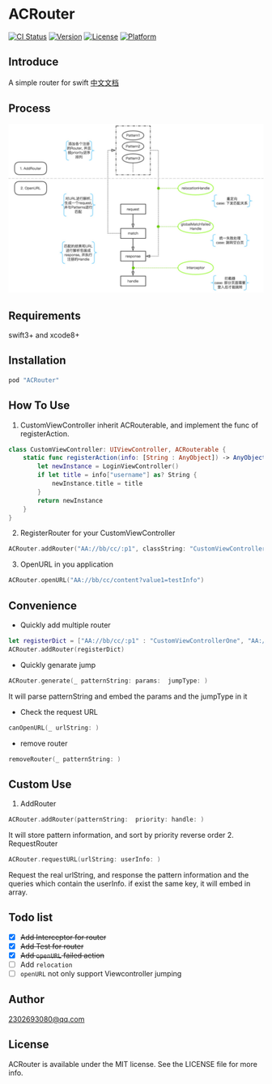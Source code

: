 # ACRouter

[![CI Status](http://img.shields.io/travis/260732891@qq.com/ACRouter.svg?style=flat)](https://travis-ci.org/260732891@qq.com/ACRouter)
[![Version](https://img.shields.io/cocoapods/v/ACRouter.svg?style=flat)](http://cocoapods.org/pods/ACRouter)
[![License](https://img.shields.io/cocoapods/l/ACRouter.svg?style=flat)](http://cocoapods.org/pods/ACRouter)
[![Platform](https://img.shields.io/cocoapods/p/ACRouter.svg?style=flat)](http://cocoapods.org/pods/ACRouter)

## Introduce

A simple router for swift [中文文档](README_CN.md)

## Process
![sdf](./Images/process.jpg)

## Requirements

swift3+ and xcode8+

## Installation

```ruby
pod "ACRouter"
```

## How To Use

1. CustomViewController inherit ACRouterable, and implement the  func of registerAction.
``` swift
class CustomViewController: UIViewController, ACRouterable {
    static func registerAction(info: [String : AnyObject]) -> AnyObject {
        let newInstance = LoginViewController()
        if let title = info["username"] as? String {
            newInstance.title = title
        }
        return newInstance
    }
}
```
2. RegisterRouter for your CustomViewController
``` swift
ACRouter.addRouter("AA://bb/cc/:p1", classString: "CustomViewController")
```

3. OpenURL in you application
``` swift
ACRouter.openURL("AA://bb/cc/content?value1=testInfo")
```

## Convenience
- Quickly add multiple router
``` swift
let registerDict = ["AA://bb/cc/:p1" : "CustomViewControllerOne", "AA://ee/ff" : "CustomViewControllerTwo"]
ACRouter.addRouter(registerDict)
```
- Quickly genarate jump
``` swift
ACRouter.generate(_ patternString: params:  jumpType: )
```
It will parse patternString and embed the params and the jumpType in it
- Check the request URL
``` swift
canOpenURL(_ urlString: )
```
- remove router
``` swift
removeRouter(_ patternString: )
```

## Custom Use
1. AddRouter
``` swift
ACRouter.addRouter(patternString:  priority: handle: )
```
It will store pattern information, and sort by priority reverse order
2. RequestRouter
``` swift
ACRouter.requestURL(urlString: userInfo: )
```
Request the real urlString, and response the pattern information and the queries which contain the userInfo. if exist the same key, it will embed in array.

## Todo list
- [X] ~~Add Interceptor for router~~
- [X] ~~Add Test for router~~
- [X] ~~Add `openURL` failed action~~
- [ ] Add `relocation`
- [ ] `openURL` not only support Viewcontroller jumping 

## Author

2302693080@qq.com

## License

ACRouter is available under the MIT license. See the LICENSE file for more info.

